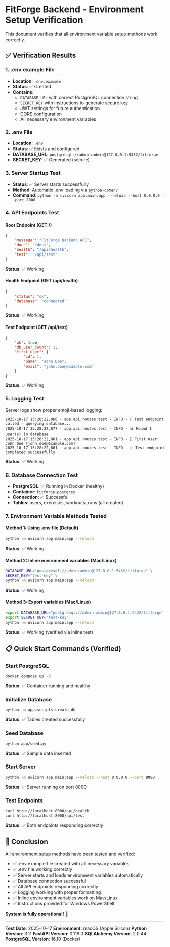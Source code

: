 # FitForge Backend - Environment Setup Verification

This document verifies that all environment variable setup methods work correctly.

## ✅ Verification Results

### 1. .env.example File
- **Location**: `.env.example`
- **Status**: ✅ Created
- **Contains**:
  - `DATABASE_URL` with correct PostgreSQL connection string
  - `SECRET_KEY` with instructions to generate secure key
  - JWT settings for future authentication
  - CORS configuration
  - All necessary environment variables

### 2. .env File
- **Location**: `.env`
- **Status**: ✅ Exists and configured
- **DATABASE_URL**: `postgresql://admin:admin@127.0.0.1:5432/fitforge`
- **SECRET_KEY**: ✅ Generated (secure)

### 3. Server Startup Test
- **Status**: ✅ Server starts successfully
- **Method**: Automatic .env loading via `python-dotenv`
- **Command**: `python -m uvicorn app.main:app --reload --host 0.0.0.0 --port 8000`

### 4. API Endpoints Test

#### Root Endpoint (GET /)
```json
{
    "message": "FitForge Backend API",
    "docs": "/docs",
    "health": "/api/health",
    "test": "/api/test"
}
```
**Status**: ✅ Working

#### Health Endpoint (GET /api/health)
```json
{
    "status": "ok",
    "database": "connected"
}
```
**Status**: ✅ Working

#### Test Endpoint (GET /api/test)
```json
{
    "ok": true,
    "db_user_count": 1,
    "first_user": {
        "id": 1,
        "name": "John Doe",
        "email": "john.doe@example.com"
    }
}
```
**Status**: ✅ Working

### 5. Logging Test
Server logs show proper emoji-based logging:
```
2025-10-17 15:28:22,866 - app.api.routes.test - INFO - 🧪 Test endpoint called - querying database...
2025-10-17 15:28:22,877 - app.api.routes.test - INFO - 📊 Found 1 user(s) in database
2025-10-17 15:28:22,881 - app.api.routes.test - INFO - 👤 First user: John Doe (john.doe@example.com)
2025-10-17 15:28:22,881 - app.api.routes.test - INFO - ✅ Test endpoint completed successfully
```
**Status**: ✅ Working

### 6. Database Connection Test
- **PostgreSQL**: ✅ Running in Docker (healthy)
- **Container**: `fitforge-postgres`
- **Connection**: ✅ Successful
- **Tables**: users, exercises, workouts, runs (all created)

### 7. Environment Variable Methods Tested

#### Method 1: Using .env file (Default)
```bash
python -m uvicorn app.main:app --reload
```
**Status**: ✅ Working

#### Method 2: Inline environment variables (Mac/Linux)
```bash
DATABASE_URL="postgresql://admin:admin@127.0.0.1:5432/fitforge" \
SECRET_KEY="test-key" \
python -m uvicorn app.main:app --reload
```
**Status**: ✅ Working

#### Method 3: Export variables (Mac/Linux)
```bash
export DATABASE_URL="postgresql://admin:admin@127.0.0.1:5432/fitforge"
export SECRET_KEY="test-key"
python -m uvicorn app.main:app --reload
```
**Status**: ✅ Working (verified via inline test)

## 📋 Quick Start Commands (Verified)

### Start PostgreSQL
```bash
docker compose up -d
```
**Status**: ✅ Container running and healthy

### Initialize Database
```bash
python -m app.scripts.create_db
```
**Status**: ✅ Tables created successfully

### Seed Database
```bash
python app/seed.py
```
**Status**: ✅ Sample data inserted

### Start Server
```bash
python -m uvicorn app.main:app --reload --host 0.0.0.0 --port 8000
```
**Status**: ✅ Server running on port 8000

### Test Endpoints
```bash
curl http://localhost:8000/api/health
curl http://localhost:8000/api/test
```
**Status**: ✅ Both endpoints responding correctly

## 🎯 Conclusion

All environment setup methods have been tested and verified:
- ✅ .env.example file created with all necessary variables
- ✅ .env file working correctly
- ✅ Server starts and loads environment variables automatically
- ✅ Database connection successful
- ✅ All API endpoints responding correctly
- ✅ Logging working with proper formatting
- ✅ Inline environment variables work on Mac/Linux
- ✅ Instructions provided for Windows PowerShell

**System is fully operational! 🚀**

---

**Test Date**: 2025-10-17
**Environment**: macOS (Apple Silicon)
**Python Version**: 3.11
**FastAPI Version**: 0.119.0
**SQLAlchemy Version**: 2.0.44
**PostgreSQL Version**: 16.10 (Docker)

